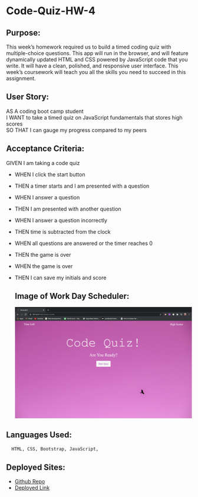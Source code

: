 # Code-Quiz-HW-4

## Purpose: 

This week’s homework required us to build a timed coding quiz with multiple-choice questions. This app will run in the browser, and will feature dynamically updated HTML and CSS powered by JavaScript code that you write. It will have a clean, polished, and responsive user interface. This week’s coursework will teach you all the skills you need to succeed in this assignment.

## User Story:

AS A coding boot camp student<br>
I WANT to take a timed quiz on JavaScript fundamentals that stores high scores<br>
SO THAT I can gauge my progress compared to my peers<br>


## Acceptance Criteria:

GIVEN I am taking a code quiz
* WHEN I click the start button
* THEN a timer starts and I am presented with a question
* WHEN I answer a question
* THEN I am presented with another question
* WHEN I answer a question incorrectly
* THEN time is subtracted from the clock
* WHEN all questions are answered or the timer reaches 0
* THEN the game is over
* WHEN the game is over
* THEN I can save my initials and score


  
  ## Image of Work Day Scheduler: 
  
  ![main page of the Code Quiz](image/code-quiz.png)
  
  
 ## Languages Used: 
  
      HTML, CSS, Bootstrap, JavaScript,  
      
 ## Deployed Sites:
* [Github Repo](https://github.com/natcarvajal/Code-Quiz-HW-4)
* [Deployed Link](https://natcarvajal.github.io/Code-Quiz-HW-4/)
